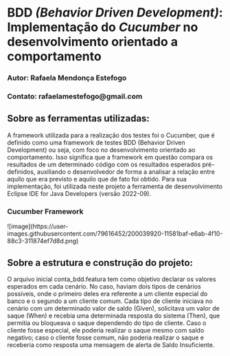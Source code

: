 <h1>BDD <i>(Behavior Driven Development)</i>: Implementação do <i>Cucumber</i> no desenvolvimento orientado a comportamento</h1>
<h3>Autor: Rafaela Mendonça Estefogo</h3>
<h3>Contato: rafaelamestefogo@gmail.com</h3>

<h2>Sobre as ferramentas utilizadas:</h2>
<p>A framework utilizada para a realização dos testes foi o Cucumber, que é definido como uma framework de testes BDD (Behavior Driven Development) ou seja, com foco no desenvolvimento orientado ao comportamento. Isso significa que a framework em questão compara os resultados de um determinado código com os resultados esperados pré-definidos, auxiliando o desenvolvedor de forma a analisar a relação entre aquilo que era previsto e aquilo que de fato foi obtido. Para sua implementação, foi utilizada neste projeto a ferramenta de desenvolvimento Eclipse IDE for Java Developers (versão 2022-09).</p>

<h3>Cucumber Framework</h3>
![image](https://user-images.githubusercontent.com/79616452/200039920-11581baf-e6ab-4f10-88c3-311874ef7d8d.png)


<h2>Sobre a estrutura e construção do projeto:</h2>
<p>O arquivo inicial conta_bdd.featura tem como objetivo declarar os valores esperados em cada cenário. No caso, haviam dois tipos de cenários possíveis, onde o primeiro deles era referente a um cliente especial do banco e o segundo a um cliente comum. Cada tipo de cliente iniciava no cenário com um determinado valor de saldo (Given), solicitava um valor de saque (When) e recebia uma determinada resposta do sistema (Then), que permitia ou bloqueava o saque dependendo do tipo de cliente. Caso o cliente fosse especial, ele poderia realizar o saque mesmo com saldo negativo; caso o cliente fosse comum, não poderia realizar o saque e receberia como resposta uma mensagem de alerta de Saldo Insuficiente.</p>
